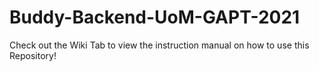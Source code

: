 # Buddy-Backend-UoM-GAPT-2021

Check out the Wiki Tab to view the instruction manual on how to use this Repository!
